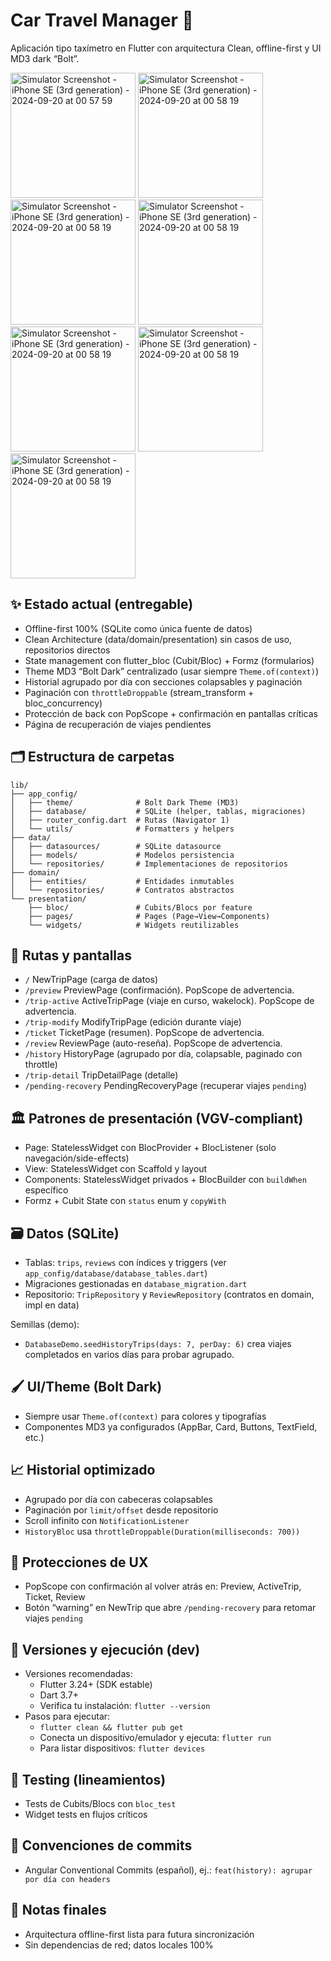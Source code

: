 # Car Travel Manager 🚗

Aplicación tipo taxímetro en Flutter con arquitectura Clean, offline-first y UI MD3 dark “Bolt”.

  <img src="https://github.com/user-attachments/assets/3a29b353-1b1b-4b57-aa37-92decf77b86b" alt="Simulator Screenshot - iPhone SE (3rd generation) - 2024-09-20 at 00 57 59" width="200"/>

  <img src="https://github.com/user-attachments/assets/2f3a54bf-54c7-4efb-8b14-a286e732599b" alt="Simulator Screenshot - iPhone SE (3rd generation) - 2024-09-20 at 00 58 19" width="200"/>

  <img src="https://github.com/user-attachments/assets/632e2153-257a-468c-88a1-3f9716f944fe" alt="Simulator Screenshot - iPhone SE (3rd generation) - 2024-09-20 at 00 58 19" width="200"/>
  
  <img src="https://github.com/user-attachments/assets/6d257999-0303-40c4-9a0d-d1d743911f0c" alt="Simulator Screenshot - iPhone SE (3rd generation) - 2024-09-20 at 00 58 19" width="200"/>

  <img src="https://github.com/user-attachments/assets/c0f482f8-8e06-47a3-9ba7-d2933c4b914b" alt="Simulator Screenshot - iPhone SE (3rd generation) - 2024-09-20 at 00 58 19" width="200"/>
  
  <img src="https://github.com/user-attachments/assets/7504d622-bf08-42a0-9b3f-40aed4775d61" alt="Simulator Screenshot - iPhone SE (3rd generation) - 2024-09-20 at 00 58 19" width="200"/>

  <img src="https://github.com/user-attachments/assets/880a9c9d-1897-495c-82c6-42435999e1d0" alt="Simulator Screenshot - iPhone SE (3rd generation) - 2024-09-20 at 00 58 19" width="200"/>


## ✨ Estado actual (entregable)

- Offline-first 100% (SQLite como única fuente de datos)
- Clean Architecture (data/domain/presentation) sin casos de uso, repositorios directos
- State management con flutter_bloc (Cubit/Bloc) + Formz (formularios)
- Theme MD3 “Bolt Dark” centralizado (usar siempre `Theme.of(context)`)
- Historial agrupado por día con secciones colapsables y paginación
- Paginación con `throttleDroppable` (stream_transform + bloc_concurrency)
- Protección de back con PopScope + confirmación en pantallas críticas
- Página de recuperación de viajes pendientes

## 🗂️ Estructura de carpetas

```
lib/
├── app_config/
│   ├── theme/              # Bolt Dark Theme (MD3)
│   ├── database/           # SQLite (helper, tablas, migraciones)
│   ├── router_config.dart  # Rutas (Navigator 1)
│   └── utils/              # Formatters y helpers
├── data/
│   ├── datasources/        # SQLite datasource
│   ├── models/             # Modelos persistencia
│   └── repositories/       # Implementaciones de repositorios
├── domain/
│   ├── entities/           # Entidades inmutables
│   └── repositories/       # Contratos abstractos
└── presentation/
    ├── bloc/               # Cubits/Blocs por feature
    ├── pages/              # Pages (Page→View→Components)
    └── widgets/            # Widgets reutilizables
```

## 🧭 Rutas y pantallas

- `/` NewTripPage (carga de datos)
- `/preview` PreviewPage (confirmación). PopScope de advertencia.
- `/trip-active` ActiveTripPage (viaje en curso, wakelock). PopScope de advertencia.
- `/trip-modify` ModifyTripPage (edición durante viaje)
- `/ticket` TicketPage (resumen). PopScope de advertencia.
- `/review` ReviewPage (auto-reseña). PopScope de advertencia.
- `/history` HistoryPage (agrupado por día, colapsable, paginado con throttle)
- `/trip-detail` TripDetailPage (detalle)
- `/pending-recovery` PendingRecoveryPage (recuperar viajes `pending`)

## 🏛️ Patrones de presentación (VGV-compliant)

- Page: StatelessWidget con BlocProvider + BlocListener (solo navegación/side-effects)
- View: StatelessWidget con Scaffold y layout
- Components: StatelessWidget privados + BlocBuilder con `buildWhen` específico
- Formz + Cubit State con `status` enum y `copyWith`

## 🗃️ Datos (SQLite)

- Tablas: `trips`, `reviews` con índices y triggers (ver `app_config/database/database_tables.dart`)
- Migraciones gestionadas en `database_migration.dart`
- Repositorio: `TripRepository` y `ReviewRepository` (contratos en domain, impl en data)

Semillas (demo):
- `DatabaseDemo.seedHistoryTrips(days: 7, perDay: 6)` crea viajes completados en varios días para probar agrupado.

## 🖌️ UI/Theme (Bolt Dark)

- Siempre usar `Theme.of(context)` para colores y tipografías
- Componentes MD3 ya configurados (AppBar, Card, Buttons, TextField, etc.)

## 📈 Historial optimizado

- Agrupado por día con cabeceras colapsables
- Paginación por `limit/offset` desde repositorio
- Scroll infinito con `NotificationListener`
- `HistoryBloc` usa `throttleDroppable(Duration(milliseconds: 700))`

## 🔐 Protecciones de UX

- PopScope con confirmación al volver atrás en: Preview, ActiveTrip, Ticket, Review
- Botón “warning” en NewTrip que abre `/pending-recovery` para retomar viajes `pending`

## 🔧 Versiones y ejecución (dev)

- Versiones recomendadas:
  - Flutter 3.24+ (SDK estable)
  - Dart 3.7+
  - Verifica tu instalación: `flutter --version`
- Pasos para ejecutar:
  - `flutter clean && flutter pub get`
  - Conecta un dispositivo/emulador y ejecuta: `flutter run`
  - Para listar dispositivos: `flutter devices`

## 🧪 Testing (lineamientos)

- Tests de Cubits/Blocs con `bloc_test`
- Widget tests en flujos críticos

## 📝 Convenciones de commits

- Angular Conventional Commits (español), ej.: `feat(history): agrupar por día con headers`

## 📄 Notas finales

- Arquitectura offline-first lista para futura sincronización
- Sin dependencias de red; datos locales 100%
